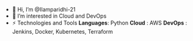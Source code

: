 - 👋 Hi, I’m @Ilamparidhi-21
- 👀 I’m interested in Cloud and DevOps
- ⚡ Technologies and Tools
      **Languages**: Python
      **Cloud** : AWS
      **DevOps** : Jenkins, Docker, Kubernetes, Terraform
      
